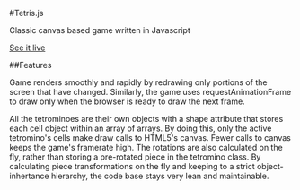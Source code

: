 #Tetris.js

Classic canvas based game written in Javascript

[See it live](http://www.jmgarza.info/tetris.js)

##Features

Game renders smoothly and rapidly by redrawing only portions of the screen that have changed.  Similarly, the game uses requestAnimationFrame to draw only when the browser
is ready to draw the next frame.  

All the tetrominoes are their own objects with a shape attribute that stores each cell object within an array of arrays.  By doing this, only the active tetromino's cells
make draw calls to HTML5's canvas.  Fewer calls to canvas keeps the game's framerate high.  The rotations are also calculated on the fly, rather than storing a pre-rotated
piece in the tetromino class.  By calculating piece transformations on the fly and keeping to a strict object-inhertance hierarchy, the code base stays very lean and maintainable.
